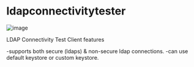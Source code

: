 # ldapconnectivitytester

![image](https://github.com/kmetininan/ldapconnectivitytester/assets/113210519/a10415e0-5c59-4ddd-b5d6-089d43baeaf2)

LDAP Connectivity Test Client
features

-supports both secure (ldaps) & non-secure ldap connections.
-can use default keystore or custom keystore.


